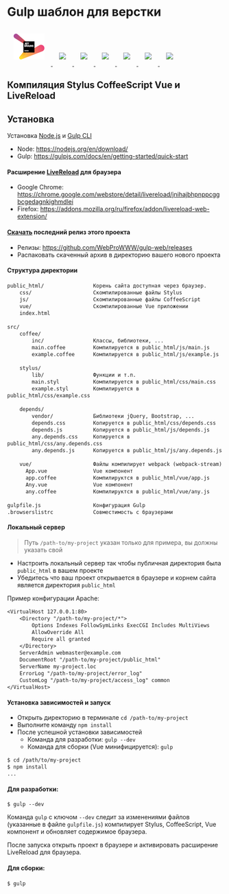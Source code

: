 
# Gulp шаблон для верстки

<a href="https://www.jetbrains.com" target="_blank">
    <img height="60" style="max-width: 100%; margin: 15px;" src="https://raw.githubusercontent.com/JetBrains/logos/master/web/jetbrains/jetbrains-variant-2.svg">
</a>
<a href="https://gulpjs.com" target="_blank">
    <img height="60" style="max-width: 100%; margin: 15px;" src="https://raw.githubusercontent.com/gulpjs/artwork/master/gulp-2x.png">
</a>
<a href="https://webpack.js.org" target="_blank">
    <img height="60" style="max-width: 100%; margin: 15px;" src="https://camo.githubusercontent.com/b0573f87b0786eda63c76f2a9a1358e7a653783c25c03c6c908a00b70c713d78/68747470733a2f2f7765627061636b2e6a732e6f72672f6173736574732f69636f6e2d7371756172652d6269672e737667">
</a>
<a href="https://coffeescript.org">
    <img height="60" style="max-width: 100%; margin: 15px;" src="https://raw.githubusercontent.com/jashkenas/coffeescript/master/documentation/site/icon.svg">
</a>
<a href="https://stylus-lang.com" target="_blank">
    <img height="60" style="max-width: 100%; margin: 15px;" src="https://raw.githubusercontent.com/stylus/stylus/dev/graphics/Vectors/stylus.svg">
</a>
<a href="https://ru.vuejs.org" target="_blank">
    <img height="60" style="max-width: 100%; margin: 15px;" src="https://camo.githubusercontent.com/c8f91d18976e27123643a926a2588b8d931a0292fd0b6532c3155379e8591629/68747470733a2f2f7675656a732e6f72672f696d616765732f6c6f676f2e706e67">
</a>
<a href="https://nodejs.org" target="_blank">
    <img height="60" style="max-width: 100%; margin: 15px;" src="https://raw.githubusercontent.com/nodejs/nodejs.org/master/static/images/logos/js-green.svg">
</a>

## Компиляция Stylus CoffeeScript Vue и LiveReload

## Установка

Установка
<a href="https://nodejs.org/en/download/" target="_blank">Node.js</a>
и
<a href="https://gulpjs.com/docs/en/getting-started/quick-start" target="_blank">Gulp CLI</a>

- Node: https://nodejs.org/en/download/
- Gulp: https://gulpjs.com/docs/en/getting-started/quick-start

#### Расширение <a href="http://livereload.com" target="_blank">LiveReload</a> для браузера
- Google Chrome: https://chrome.google.com/webstore/detail/livereload/jnihajbhpnppcggbcgedagnkighmdlei
- Firefox: https://addons.mozilla.org/ru/firefox/addon/livereload-web-extension/

#### <a href="https://github.com/WebProWWW/gulp-web/archive/v5.0.1.zip" target="_blank">Скачать</a> последний релиз этого проекта
- Релизы: https://github.com/WebProWWW/gulp-web/releases
- Распаковать скаченный архив в директорию вашего нового проекта

#### Структура директории

```
public_html/                Корень сайта доступная через браузер.
    css/                    Скомпилированные файлы Stylus
    js/                     Скомпилированные файлы CoffeeScript
    vue/                    Скомпилированные Vue приложении 
    index.html              

src/
    coffee/                 
        inc/                Классы, библиотеки, ...
        main.coffee         Компилируется в public_html/js/main.js
        example.coffee      Компилируется в public_html/js/example.js                        

    stylus/                 
        lib/                Функции и т.п.
        main.styl           Компилируется в public_html/css/main.css
        example.styl        Компилируется в public_html/css/example.css

    depends/
        vendor/             Библиотеки jQuery, Bootstrap, ...
        depends.css         Копируется в public_html/css/depends.css
        depends.js          Копируется в public_html/js/depends.js
        any.depends.css     Копируется в public_html/css/any.depends.css
        any.depends.js      Копируется в public_html/js/any.depends.js
    
    vue/                    Файлы компилирует webpack (webpack-stream)
      App.vue               Vue компонент
      app.coffee            Компилируктся в public_html/vue/app.js
      Any.vue               Vue компонент
      any.coffee            Компилируктся в public_html/vue/any.js

gulpfile.js                 Конфигурация Gulp
.browserslistrc             Совместимость с браузерами
```

#### Локальный сервер
> Путь `/path-to/my-project` указан только для примера, вы должны указать свой
- Настроить локальный сервер так чтобы публичная директория была `public_html` в вашем проекте
- Убедитесь что ваш проект открывается в браузере и корнем сайта является директория `public_html`

Пример конфигурации Apache:
```ApacheConf
<VirtualHost 127.0.0.1:80>
    <Directory "/path-to/my-project/*">
        Options Indexes FollowSymLinks ExecCGI Includes MultiViews
        AllowOverride All
        Require all granted
    </Directory>
    ServerAdmin webmaster@example.com
    DocumentRoot "/path-to/my-project/public_html"
    ServerName my-project.loc
    ErrorLog "/path-to/my-project/error_log"
    CustomLog "/path-to/my-project/access_log" common
</VirtualHost>
```

#### Установка зависимостей и запуск

- Открыть директорию в терминале `cd /path-to/my-project`
- Выполните команду `npm install`
- После успешной установки зависимостей
    - Команда для разработки: `gulp --dev`
    - Команда для сборки (Vue минифицируется): `gulp`

```Shell
$ cd /path/to/my-project
$ npm install
...
```
#### Для разработки:
```Shell
$ gulp --dev
```
Команда `gulp` с ключом `--dev` следит за изменениями файлов (указанные в файле `gulpfile.js`) компилирует Stylus, CoffeeScript, Vue компонент и обновляет содержимое браузера.

После запуска открыть проект в браузере и активировать расширение LiveReload для браузера.
#### Для сборки:
```Shell
$ gulp
```
